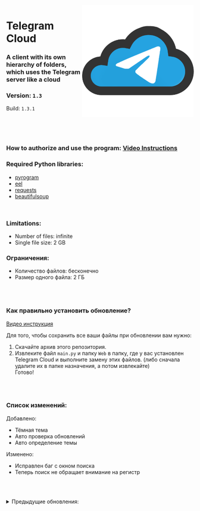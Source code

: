 <img src="TelegramCloud/Web/images/TelegramCloud.png" width="300" align="right">

# Telegram Cloud

### A client with its own hierarchy of folders, which uses the Telegram server like a cloud

### Version: <a id="version"><code>1.3</code></a>

Build: <code>1.3.1</code>

</br></br></br>

### How to authorize and use the program: <a href="https://superzombi.github.io/telegram-cloud.docs">Video Instructions</a>

### Required Python libraries:

<ul>
 <li><a href="https://pypi.org/project/Pyrogram/">pyrogram</a></li>
  <li><a href="https://pypi.org/project/Eel/">eel</a></li>
 <li><a href="https://pypi.org/project/requests/">requests</a></li>
 <li><a href="https://pypi.org/project/beautifulsoup4/">beautifulsoup</a></li>
</ul>

</br>


### Limitations:

<ul>
 <li>Number of files: infinite</li>
  <li>Single file size: 2 GB</li>
</ul>

### Ограничения:

<ul>
 <li>Количество файлов: бесконечно</li>
  <li>Размер одного файла: 2 ГБ</li>
</ul>

</br></br>

### Как правильно установить обновление?

<a href="https://superzombi.github.io/telegram-cloud.docs/#upgrade">Видео инструкция</a>

Для того, чтобы сохранить все ваши файлы при обновлении вам нужно:
<ol>
 <li>Скачайте архив этого репозитория.</li>
 <li>Извлеките файл <code>main.py</code> и папку <code>Web</code> в папку, где у вас установлен Telegram Cloud и выполните замену этих файлов.
  (либо сначала удалите их в папке назначения, а потом извлекайте)</li>
 Готово!
</ol>


</br></br>

### Список изменений:

<div id="change_list">
Добавлено:
<ul>
 <li>Тёмная тема</li>
 <li>Авто проверка обновлений</li>
 <li>Авто определение темы</li>
</ul>
 Изменено:
<ul>
 <li>Исправлен баг с окном поиска</li>
  <li>Теперь поиск не обращает внимание на регистр</li>
</ul>
</div>
 
 
 </br></br>
 <details>
 <summary>Предыдущие обновления:</summary>
 <table>
  
<tr><td>1.3.1</td>
  <td>
Добавлено:
<ul>
 <li>Авто определение темы</li>
</ul>
 </td></tr>  
  
  
<tr><td>1.3</td>
  <td>
Добавлено:
<ul>
 <li>Тёмная тема</li>
 <li>Авто проверка обновлений</li>
</ul>
 Изменено:
<ul>
 <li>Исправлен баг с окном поиска</li>
  <li>Теперь поиск не обращает внимание на регистр</li>
</ul>
 </td></tr> 
  
  
   <tr><td>1.2</td>
  <td>
Добавлено:
<ul>
 <li>Поиск файлов</li>
  <li>Красивые уведомления</li>
</ul>
Изменено:
<ul>
 <li>Исправлена ошибка карусельного меню</li>
  <li>Кнопка GitHub переехала в карусельное меню</li>
</ul>
 </td></tr> 
  
  
  <tr><td>1.1</td>
  <td>
 Добавлено:
<ul>
 <li>Сортировка файлов</li>
  <li>Проверка обновлений</li>
</ul>
 Изменено:
<ul>
 <li> Исправлены некоторые ошибки</li>
</ul>
 </td></tr>
 </table>
</details>
